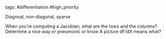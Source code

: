 tags: #differentiation #high_priority 

Diagnoal, non-diagonal, sparse

When you're computing a Jacobian, what are the rows and the columns?
Determine a nice way or pneumonic or know
A picture
dF/dX means what?